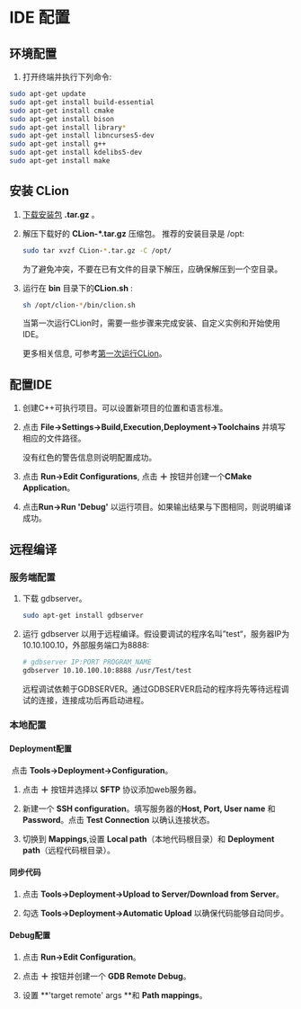 # IDE 配置

## 环境配置

1. 打开终端并执行下列命令:

```bash
sudo apt-get update
sudo apt-get install build-essential
sudo apt-get install cmake
sudo apt-get install bison
sudo apt-get install library*
sudo apt-get install libncurses5-dev
sudo apt-get install g++
sudo apt-get install kdelibs5-dev
sudo apt-get install make
```

## 安装 CLion

1. [下载安装包](https://www.jetbrains.com/clion/download/) **.tar.gz** 。

2. 解压下载好的 **CLion-*.tar.gz** 压缩包。 推荐的安装目录是 /opt: 

   ```bash
   sudo tar xvzf CLion-*.tar.gz -C /opt/
   ```

    <div class="alert alert-warning" role="alert">为了避免冲突，不要在已有文件的目录下解压，应确保解压到一个空目录。</div>

3. 运行在 **bin** 目录下的**CLion.sh** :

   ```bash
   sh /opt/clion-*/bin/clion.sh
   ```

   当第一次运行CLion时，需要一些步骤来完成安装、自定义实例和开始使用IDE。    

   更多相关信息, 可参考[第一次运行CLion](https://www.jetbrains.com/help/clion/run-for-the-first-time.html)。

## 配置IDE

1. 创建C++可执行项目。可以设置新项目的位置和语言标准。

2. 点击 **File->Settings->Build,Execution,Deployment->Toolchains** 并填写相应的文件路径。

   <div class="alert alert-info" role="alert">没有红色的警告信息则说明配置成功。</div>

3. 点击 **Run->Edit Configurations**, 点击 **＋** 按钮并创建一个**CMake Application**。

4. 点击**Run->Run 'Debug'** 以运行项目。如果输出结果与下图相同，则说明编译成功。


## 远程编译

### 服务端配置

1. 下载 gdbserver。

   ```bash
   sudo apt-get install gdbserver
   ```

2. 运行 gdbserver 以用于远程编译。假设要调试的程序名叫”test“，服务器IP为10.10.100.10，外部服务端口为8888: 

   ```bash
   # gdbserver IP:PORT PROGRAM_NAME
   gdbserver 10.10.100.10:8888 /usr/Test/test
   ```

   <div class="alert alert-info" role="alert">远程调试依赖于GDBSERVER。通过GDBSERVER启动的程序将先等待远程调试的连接，连接成功后再启动进程。</div>

### 本地配置

#### Deployment配置

​	点击 **Tools->Deployment->Configuration**。

1. 点击 **＋** 按钮并选择以 **SFTP** 协议添加web服务器。

2. 新建一个 **SSH configuration**。填写服务器的**Host, Port, User name** 和 **Password**。点击 **Test Connection** 以确认连接状态。

3. 切换到 **Mappings**,设置 **Local path**（本地代码根目录）和 **Deployment path**（远程代码根目录）。


#### 同步代码

1. 点击 **Tools->Deployment->Upload to Server/Download from Server**。

2. 勾选 **Tools->Deployment->Automatic Upload** 以确保代码能够自动同步。

#### Debug配置

1. 点击 **Run->Edit Configuration**。

2. 点击 **＋** 按钮并创建一个 **GDB Remote Debug**。

3. 设置 **'target remote' args **和 **Path mappings**。

